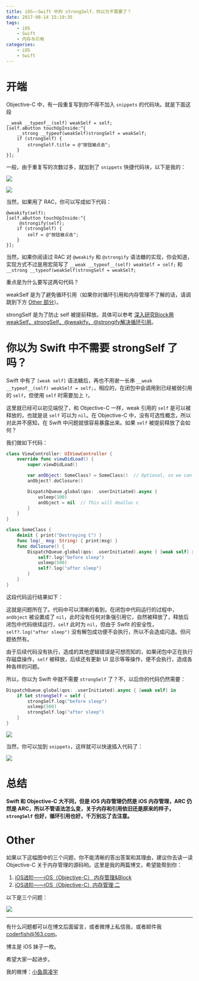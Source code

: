 ```yaml
---
title: iOS——Swift 中的 strongSelf，你以为不需要了？
date: 2017-08-14 15:19:35
tags:
	- iOS
	- Swift
	- 内存与引用
categories:
	- iOS
	- Swift
---
```


# 开端

Objective-C 中，有一段重复写到你不得不加入 `snippets` 的代码块。就是下面这段

```objc
__weak __typeof__(self) weakSelf = self;
[self.aButton touchUpInside:^{
    __strong __typeof(weakSelf)strongSelf = weakSelf;
    if (strongSelf) {
        strongSelf.title = @"按钮被点击";
    }
}];
```

一般，由于重复写的次数过多，就加到了 `snippets` 快捷代码块，以下是我的：

![](http://7xt4xp.com1.z0.glb.clouddn.com/blog_swift-strongself-01.png)

![](http://7xt4xp.com1.z0.glb.clouddn.com/blog_swift-strongself-02.png)

当然，如果用了 RAC，你可以写成如下代码：

```objc
@weakify(self);
[self.aButton touchUpInside:^{
	 @strongify(self);
    if (strongSelf) {
        self = @"按钮被点击";
    }
}];
```

当然，如果你阅读过 RAC 对 `@weakify` 和 `@strongify` 语法糖的实现，你会知道，实现方式不过是用宏简写了 `__weak __typeof__(self) weakSelf = self;` 和 `__strong __typeof(weakSelf)strongSelf = weakSelf;`

重点是为什么要写这两句代码？

weakSelf 是为了避免循环引用（如果你对循环引用和内存管理不了解的话，请调跳到下方 [Other 部分](#Other)）。

strongSelf 是为了防止 self 被提前释放。具体可以参考 [深入研究Block用weakSelf、strongSelf、@weakify、@strongify解决循环引用](http://www.jianshu.com/p/701da54bd78c)。

# 你以为 Swift 中不需要 strongSelf 了吗？

Swift 中有了 `[weak self]` 语法糖后，再也不用谢一长串 `__weak __typeof__(self) weakSelf = self;`，相应的，在闭包中会调用到已经被弱引用的 `self`，但使用 `self` 时需要加上 `?`。

这里就已经可以初见端倪了，和 Objective-C 一样，weak 引用的 `self` 是可以被释放的，也就是说 `self` 可以为 `nil`。在 Objective-C 中，没有可选性概念，所以对此并不感知，在 Swift 中问题就很容易暴露出来。如果 `self` 被提前释放了会如何？

我们做如下代码：

```swift
class ViewController: UIViewController {
    override func viewDidLoad() {
        super.viewDidLoad()

        var anObject: SomeClass? = SomeClass()  // Optional, so we can set it to nil
        anObject?.doClosure()

        DispatchQueue.global(qos: .userInitiated).async {
            usleep(100)
            anObject = nil  // This will dealloc c
        }
    }
}

class SomeClass {
    deinit { print("Destroying C") }
    func log(_ msg: String) { print(msg) }
    func doClosure() {
        DispatchQueue.global(qos: .userInitiated).async { [weak self] in
            self?.log("before sleep")
            usleep(500)
            self?.log("after sleep")
        }
    }
}
```

这段代码运行结果如下：

这就是问题所在了。代码中可以清晰的看到，在闭包中代码运行的过程中，`anObject` 被设置成了 `nil`，此时没有任何对象强引用它，自然被释放了，释放后闭包中代码继续运行，`self` 此时为 `nil`，但由于 Swfit 的安全性，`self?.log("after sleep")` 没有解包成功便不会执行，所以不会造成闪退。但问题依然有。

由于后续代码没有执行，造成的其他逻辑错误是可想而知的，如果闭包中正在执行存磁盘操作，`self` 被释放，后续还有更新 UI 显示等等操作，便不会执行，造成各种各样的问题。

所以，你以为 Swift 中就不需要 `strongSelf` 了？不，以后你的代码仍然需要：

```swift
DispatchQueue.global(qos: .userInitiated).async { [weak self] in
    if let strongSelf = self {
        strongSelf.log("before sleep")
        usleep(500)
        strongSelf.log("after sleep")
    }
}
```

![](http://7xt4xp.com1.z0.glb.clouddn.com/blog_swift-strongself-05.png-w375)

当然，你可以加到 `snippets`，这样就可以快速插入代码了：

![](http://7xt4xp.com1.z0.glb.clouddn.com/blog_swift-strongself-04.png)

# 总结

**Swift 和 Objective-C 大不同，但是 iOS 内存管理仍然是 iOS 内存管理，ARC 仍然是 ARC，所以不管语法怎么变，关于内存和引用依旧还是原来的样子，`strongSelf` 也好，循环引用也好，千万别忘了去注意。**

# Other
 
如果以下这幅图中的三个问题，你不能清晰的答出答案和其理由，建议你去读一读 Objective-C 关于内存管理的源码哟。这里是我的两篇博文，希望能帮到你：
 
1. [iOS进阶——iOS（Objective-C） 内存管理&Block](http://zhoulingyu.com/2017/02/08/iOS%E8%BF%9B%E9%98%B6%E2%80%94%E2%80%94iOS-Memory-Block/)
2. [iOS进阶——iOS（Objective-C）内存管理·二](http://zhoulingyu.com/2017/02/15/Advanced-iOS-Study-objc-Memory-2/)

以下是三个问题：

![](http://7xt4xp.com1.z0.glb.clouddn.com/blog_swift-strongself-03.jpeg)

----

有什么问题都可以在博文后面留言，或者微博上私信我，或者邮件我 <coderfish@163.com>。

博主是 iOS 妹子一枚。

希望大家一起进步。

我的微博：[小鱼周凌宇](http://weibo.com/coderfish/)


